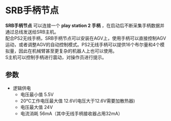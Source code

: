 # SRB手柄节点
**SRB手柄节点** 可以连接一个 **play station 2 手柄** ，在启动后不断采集手柄数据并通过总线发送给SRB主机。</br>
配合PS2无线手柄，SRB手柄节点可以安装在AGV上，使用手柄可以直接控制AGV运动，或者调整AGV的自动控制模式。PS2无线手柄可以提供16个布尔量和4个模拟量，因此在机械臂甚至更复杂的机器人上也可以使用。</br>
S主机可以控制手柄进行震动，对操作员进行提示。</br>

## 参数
- 逻辑供电
  - 电压最小值 5.5V
  - 20℃工作电压最大值 12.6V(电压大于12.6V需要加散热器)
  - 电压最大值 24V
  - 电流消耗 56mA（其中无线手柄接收器占用32mA）
